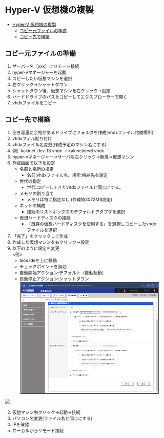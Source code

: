 # Hyper-V 仮想機の複製

- [Hyper-V 仮想機の複製](#hyper-v-仮想機の複製)
	- [コピー元ファイルの準備](#コピー元ファイルの準備)
	- [コピー先で構築](#コピー先で構築)


## コピー元ファイルの準備	
1. サーバー名［xxx］にリモート接続
1. hyper-vマネージャーを起動
1. コピーしたい仮想マシンを選択
1. 右クリック->シャットダウン
1. シャットダウン後、仮想マシンを右クリック->設定
1. ハードドライブのパスをコピーしてエクスプローラーで開く
1. vhdxファイルをコピー
	
## コピー先で構築
1. 空き容量に余裕があるドライブにフォルダを作成(vhdxファイル格納場所)
1. vhdxフィル貼り付け
1. vhdxファイル名変更(作成予定のマシン名にする)
1. 例）kakinet-dev-13.vhdx -> kakinetdev6.vhdx
1. hyper-vマネージャー->サーバ名右クリック->新規->仮想マシン
1. 作成画面で以下を設定
	- 名前と場所の指定
		- 名前:vhdxファイル名、場所:格納先を設定
	- 世代の指定
		- 世代:コピーしてきたvhdxファイルと同じにする。
	- メモリの割り当て
		- メモリは特に指定なし (作成時3072MB設定)
	- ネットの構成
		- 接続のリストボックスのデフォルトアダプタを選択
	- 仮想ハードディスクの接続
		- 「既存の仮想ハードディスクを使用する」を選択しコピーしたvhdxファイルを選択
1. 「完了」をクリックして作成
1. 作成した仮想マシンを右クリック->設定
1. 以下のように設定を変更  
   <例>
	- bios ideを上に移動
	- チェックポイントを無効
	- 自動開始アクション:デフォルト（自動起動）
	- 自動停止アクション:シャットダウン
  ![alt text](image.png)

  ![](./img/HyperV仮想機構築_2024-06-04-13-05-26.png)

2. 仮想マシン右クリック->起動->接続
3. パソコン名変更(ファイル名と同じにする)
4.  IPを確認
5.  ローカルからリモート接続

